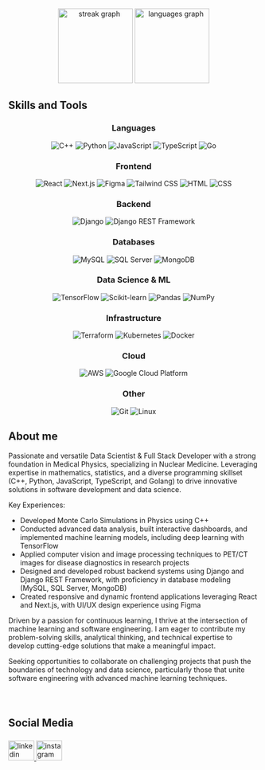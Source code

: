 ###

<div align="center">
  <img src="https://streak-stats.demolab.com?user=ledsouza&locale=en&mode=daily&theme=dracula&hide_border=false&border_radius=5" height="150" alt="streak graph"  />
  <img src="https://github-readme-stats.vercel.app/api/top-langs?username=ledsouza&locale=en&hide_title=false&layout=compact&card_width=320&langs_count=5&theme=dracula&hide_border=false" height="150" alt="languages graph"  />
</div>

###

<h2 align="left">Skills and Tools</h2>

###

<div align="center">

### Languages
![C++](https://img.shields.io/badge/-C++-00599C?style=flat-square&logo=c%2B%2B&logoColor=white)
![Python](https://img.shields.io/badge/-Python-3776AB?style=flat-square&logo=python&logoColor=white)
![JavaScript](https://img.shields.io/badge/-JavaScript-F7DF1E?style=flat-square&logo=javascript&logoColor=black)
![TypeScript](https://img.shields.io/badge/-TypeScript-3178C6?style=flat-square&logo=typescript&logoColor=white)
![Go](https://img.shields.io/badge/-Go-00ADD8?style=flat-square&logo=go&logoColor=white)

### Frontend
![React](https://img.shields.io/badge/-React-61DAFB?style=flat-square&logo=react&logoColor=black)
![Next.js](https://img.shields.io/badge/-Next.js-000000?style=flat-square&logo=next.js&logoColor=white)
![Figma](https://img.shields.io/badge/-Figma-F24E1E?style=flat-square&logo=figma&logoColor=white)
![Tailwind CSS](https://img.shields.io/badge/-Tailwind%20CSS-38A168?style=flat-square&logo=tailwindcss&logoColor=white)
![HTML](https://img.shields.io/badge/-HTML5-E34F26?style=flat-square&logo=html5&logoColor=white)
![CSS](https://img.shields.io/badge/-CSS3-15428B?style=flat-square&logo=css3&logoColor=white)

### Backend
![Django](https://img.shields.io/badge/-Django-092E20?style=flat-square&logo=django&logoColor=white)
![Django REST Framework](https://img.shields.io/badge/-Django%20REST%20Framework-092E20?style=flat-square&logo=django&logoColor=white)

### Databases
![MySQL](https://img.shields.io/badge/-MySQL-4479A1?style=flat-square&logo=mysql&logoColor=white)
![SQL Server](https://img.shields.io/badge/-SQL%20Server-CC2927?style=flat-square&logo=microsoft-sql-server&logoColor=white)
![MongoDB](https://img.shields.io/badge/-MongoDB-47A248?style=flat-square&logo=mongodb&logoColor=white)

### Data Science & ML
![TensorFlow](https://img.shields.io/badge/-TensorFlow-FF6F00?style=flat-square&logo=tensorflow&logoColor=white)
![Scikit-learn](https://img.shields.io/badge/-Scikit--learn-F7931E?style=flat-square&logo=scikit-learn&logoColor=white)
![Pandas](https://img.shields.io/badge/-Pandas-150458?style=flat-square&logo=pandas&logoColor=white)
![NumPy](https://img.shields.io/badge/-NumPy-013243?style=flat-square&logo=numpy&logoColor=white)

### Infrastructure
![Terraform](https://img.shields.io/badge/-Terraform-007991?style=flat-square&logo=hashiconf&logoColor=white)
![Kubernetes](https://img.shields.io/badge/-Kubernetes-326CE5?style=flat-square&logo=kubernetes&logoColor=white)
![Docker](https://img.shields.io/badge/-Docker-2496ED?style=flat-square&logo=docker&logoColor=white)

### Cloud
![AWS](https://img.shields.io/badge/-Amazon%20Web%20Services-FF9900?style=flat-square&logo=aws&logoColor=white)
![Google Cloud Platform](https://img.shields.io/badge/-Google%20Cloud%20Platform-4285F4?style=flat-square&logo=google-cloud&logoColor=white)

### Other
![Git](https://img.shields.io/badge/-Git-F05032?style=flat-square&logo=git&logoColor=white)
![Linux](https://img.shields.io/badge/-Linux-FCC624?style=flat-square&logo=linux&logoColor=black)

</div>

###

<h2 align="left">About me</h2>

<p align="left">Passionate and versatile Data Scientist & Full Stack Developer with a strong foundation in Medical Physics, specializing in Nuclear Medicine. Leveraging expertise in mathematics, statistics, and a diverse programming skillset (C++, Python, JavaScript, TypeScript, and Golang) to drive innovative solutions in software development and data science.

Key Experiences:
- Developed Monte Carlo Simulations in Physics using C++
- Conducted advanced data analysis, built interactive dashboards, and implemented machine learning models, including deep learning with TensorFlow
- Applied computer vision and image processing techniques to PET/CT images for disease diagnostics in research projects
- Designed and developed robust backend systems using Django and Django REST Framework, with proficiency in database modeling (MySQL, SQL Server, MongoDB)
- Created responsive and dynamic frontend applications leveraging React and Next.js, with UI/UX design experience using Figma

Driven by a passion for continuous learning, I thrive at the intersection of machine learning and software engineering. I am eager to contribute my problem-solving skills, analytical thinking, and technical expertise to develop cutting-edge solutions that make a meaningful impact.

Seeking opportunities to collaborate on challenging projects that push the boundaries of technology and data science, particularly those that unite software engineering with advanced machine learning techniques.</p>

###

<br clear="both">

<h2 align="left">Social Media</h2>

###

<div align="left">
  <a href="https://www.linkedin.com/in/leandro-souza-0512a2194">
    <img src="https://raw.githubusercontent.com/maurodesouza/profile-readme-generator/master/src/assets/icons/social/linkedin/default.svg" width="52" height="40" alt="linkedin logo"  />
  </a>
  <a href="https://www.instagram.com/leandsouza/">
    <img src="https://raw.githubusercontent.com/maurodesouza/profile-readme-generator/master/src/assets/icons/social/instagram/default.svg" width="52" height="40" alt="instagram logo"  />
  </a>
</div>


###
